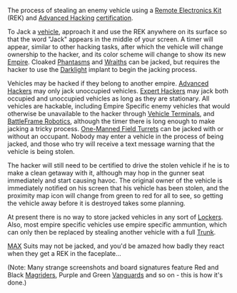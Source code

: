 The process of stealing an enemy vehicle using a
[Remote Electronics Kit](../weapons/Remote_Electronics_Kit.md) (REK) and
[Advanced Hacking](../certifications/Advanced_Hacking.md)
[certification](../certifications/Certification.md).

To Jack a [vehicle](../vehicles/Vehicle.md), approach it and use the REK
anywhere on its surface so that the word "Jack" appears in the middle of your
screen. A timer will appear, similar to other hacking tasks, after which the
vehicle will change ownership to the hacker, and its color scheme will change to
show its new [Empire](Empire.md). Cloaked [Phantasms](../vehicles/Phantasm.md)
and [Wraiths](../vehicles/Wraith.md) can be jacked, but requires the hacker to
use the [Darklight](../implants/Darklight.md) implant to begin the jacking
process.

Vehicles may be hacked if they belong to another empire.
[Advanced Hackers](../certifications/Advanced_Hacking.md) may only jack
unoccupied vehicles. [Expert Hackers](../certifications/Expert_Hacking.md) may
jack both occupied and unoccupied vehicles as long as they are stationary. All
vehicles are hackable, including Empire Specific enemy vehicles that would
otherwise be unavailable to the hacker through
[Vehicle Terminals](../locations/Vehicle_Terminal.md), and
[BattleFrame Robotics](../vehicles/BattleFrame_Robotics.md), although the timer
there is long enough to make jacking a tricky process.
[One-Manned Field Turrets](../weapons/One-Manned_Field_Turret.md) can be jacked
with or without an occupant. Nobody may enter a vehicle in the process of being
jacked, and those who try will receive a text message warning that the vehicle
is being stolen.

The hacker will still need to be certified to drive the stolen vehicle if he is
to make a clean getaway with it, although may hop in the gunner seat immediately
and start causing havoc. The original owner of the vehicle is immediately
notified on his screen that his vehicle has been stolen, and the proximity map
icon will change from green to red for all to see, so getting the vehicle away
before it is destroyed takes some planning.

At present there is no way to store jacked vehicles in any sort of
[Lockers](../items/Lockers.md). Also, most empire specific vehicles use empire
specific ammuntion, which can only then be replaced by stealing another vehicle
with a full [Trunk](Trunk.md).

[MAX](../armor/Mechanized_Assault_Exo-Suit.md) Suits may not be jacked, and
you'd be amazed how badly they react when they get a REK in the faceplate...

(Note: Many strange screenshots and board signatures feature Red and Black
[Magriders](../vehicles/Magrider.md), Purple and Green
[Vanguards](../vehicles/Vanguard.md) and so on - this is how it's done.)
